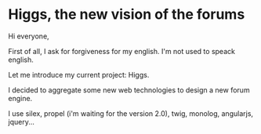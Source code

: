Higgs, the new vision of the forums
=====

Hi everyone,

First of all, I ask for forgiveness for my english. I'm not used to speack english.

Let me introduce my current project: Higgs.

I decided to aggregate some new web technologies to design a new forum engine.

I use silex, propel (i'm waiting for the version 2.0), twig, monolog, angularjs, jquery...
